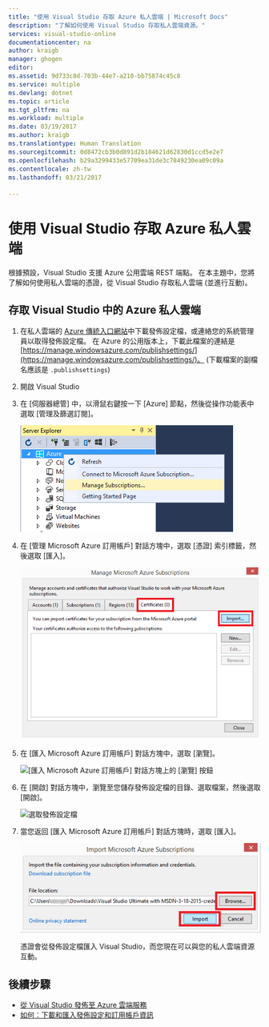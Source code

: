 ```yaml
---
title: "使用 Visual Studio 存取 Azure 私人雲端 | Microsoft Docs"
description: "了解如何使用 Visual Studio 存取私人雲端資源。"
services: visual-studio-online
documentationcenter: na
author: kraigb
manager: ghogen
editor: 
ms.assetid: 9d733c8d-703b-44e7-a210-bb75874c45c8
ms.service: multiple
ms.devlang: dotnet
ms.topic: article
ms.tgt_pltfrm: na
ms.workload: multiple
ms.date: 03/19/2017
ms.author: kraigb
ms.translationtype: Human Translation
ms.sourcegitcommit: 0d8472cb3b0d891d2b184621d62830d1ccd5e2e7
ms.openlocfilehash: b29a3299433e57709ea31de3c7849230ea09c09a
ms.contentlocale: zh-tw
ms.lasthandoff: 03/21/2017

---
```

# <a name="accessing-private-azure-clouds-with-visual-studio"></a>使用 Visual Studio 存取 Azure 私人雲端
根據預設，Visual Studio 支援 Azure 公用雲端 REST 端點。 在本主題中，您將了解如何使用私人雲端的憑證，從 Visual Studio 存取私人雲端 (並進行互動)。

## <a name="to-access-a-private-azure-cloud-in-visual-studio"></a>存取 Visual Studio 中的 Azure 私人雲端
1. 在私人雲端的 [Azure 傳統入口網站](http://go.microsoft.com/fwlink/?LinkID=213885)中下載發佈設定檔，或連絡您的系統管理員以取得發佈設定檔。 在 Azure 的公用版本上，下載此檔案的連結是 [https://manage.windowsazure.com/publishsettings/](https://manage.windowsazure.com/publishsettings/)。 (下載檔案的副檔名應該是 `.publishsettings`)

1. 開啟 Visual Studio

1. 在 [伺服器總管] 中，以滑鼠右鍵按一下 [Azure] 節點，然後從操作功能表中選取 [管理及篩選訂閱]。
   
    ![管理訂用帳戶命令](./media/vs-azure-tools-access-private-azure-clouds-with-visual-studio/IC790778.png)

1. 在 [管理 Microsoft Azure 訂用帳戶] 對話方塊中，選取 [憑證] 索引標籤，然後選取 [匯入]。
   
    ![正在匯入 Azure 憑證](./media/vs-azure-tools-access-private-azure-clouds-with-visual-studio/IC790779.png)

1. 在 [匯入 Microsoft Azure 訂用帳戶] 對話方塊中，選取 [瀏覽]。

    ![[匯入 Microsoft Azure 訂用帳戶] 對話方塊上的 [瀏覽] 按鈕](./media/vs-azure-tools-access-private-azure-clouds-with-visual-studio/browse-button.png)

1. 在 [開啟] 對話方塊中，瀏覽至您儲存發佈設定檔的目錄、選取檔案，然後選取 [開啟]。

    ![選取發佈設定檔](./media/vs-azure-tools-access-private-azure-clouds-with-visual-studio/select-publish-settings-file.png)

1. 當您返回 [匯入 Microsoft Azure 訂用帳戶] 對話方塊時，選取 [匯入]。

    ![匯入發佈設定檔](./media/vs-azure-tools-access-private-azure-clouds-with-visual-studio/IC790780.png)

    憑證會從發佈設定檔匯入 Visual Studio，而您現在可以與您的私人雲端資源互動。
   
## <a name="next-steps"></a>後續步驟
- [從 Visual Studio 發佈至 Azure 雲端服務](https://msdn.microsoft.com/library/azure/ee460772.aspx)
- [如何：下載和匯入發佈設定和訂用帳戶資訊](https://msdn.microsoft.com/library/dn385850\(v=nav.70\).aspx)

